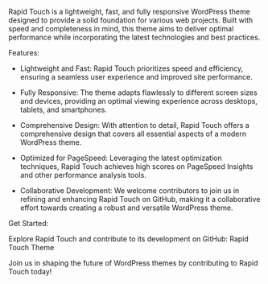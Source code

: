 Rapid Touch is a lightweight, fast, and fully responsive WordPress theme designed to provide a solid foundation for various web projects. Built with speed and completeness in mind, this theme aims to deliver optimal performance while incorporating the latest technologies and best practices.

Features:

- Lightweight and Fast: Rapid Touch prioritizes speed and efficiency, ensuring a seamless user experience and improved site performance.

- Fully Responsive: The theme adapts flawlessly to different screen sizes and devices, providing an optimal viewing experience across desktops, tablets, and smartphones.

- Comprehensive Design: With attention to detail, Rapid Touch offers a comprehensive design that covers all essential aspects of a modern WordPress theme.

- Optimized for PageSpeed: Leveraging the latest optimization techniques, Rapid Touch achieves high scores on PageSpeed Insights and other performance analysis tools.

- Collaborative Development: We welcome contributors to join us in refining and enhancing Rapid Touch on GitHub, making it a collaborative effort towards creating a robust and versatile WordPress theme.

Get Started:

Explore Rapid Touch and contribute to its development on GitHub: Rapid Touch Theme

Join us in shaping the future of WordPress themes by contributing to Rapid Touch today!
